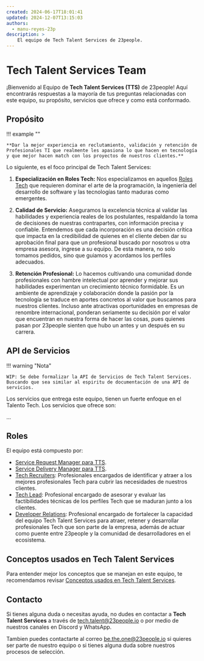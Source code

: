 ```yaml
---
created: 2024-06-17T18:01:41
updated: 2024-12-07T13:15:03
authors:
  - manu-reyes-23p
description: >
    El equipo de Tech Talent Services de 23people.
---
```


# Tech Talent Services Team

¡Bienvenido al Equipo de **Tech Talent Services (TTS)** de 23people! Aquí encontrarás respuestas a la mayoría de tus preguntas relacionadas con este equipo, su propósito, servicios que ofrece y como está conformado.

## Propósito

!!! example ""

    **Dar la mejor experiencia en reclutamiento, validación y retención de Profesionales TI que realmente les apasiona lo que hacen en tecnología y que mejor hacen match con los proyectos de nuestros clientes.**

Lo siguiente, es el foco principal de Tech Talent Services:

1. **Especialización en Roles Tech:** Nos especializamos en aquellos [Roles Tech](../../../how-we-do-it/tech-roles.md) que requieren dominar el arte de la programación, la ingeniería del desarrollo de software y las tecnologías tanto maduras como emergentes.

2. **Calidad de Servicio:** Aseguramos la excelencia técnica al validar las habilidades y experiencia reales de los postulantes, respaldando la toma de decisiones de nuestras contrapartes, con información precisa y confiable. Entendemos que cada incorporación es una decisión crítica que impacta en la credibilidad de quienes en el cliente deben dar su aprobación final para que un profesional buscado por nosotros u otra empresa asesora, ingrese a su equipo. De esta manera, no solo tomamos pedidos, sino que guiamos y acordamos los perfiles adecuados.

3. **Retención Profesional:** Lo hacemos cultivando una comunidad donde profesionales con hambre intelectual por aprender y mejorar sus habilidades experimentan un crecimiento técnico formidable. Es un ambiente de aprendizaje y colaboración donde la pasión por la tecnología se traduce en aportes concretos al valor que buscamos para nuestros clientes. Incluso ante atractivas oportunidades en empresas de renombre internacional, ponderan seriamente su decisión por el valor que encuentran en nuestra forma de hacer las cosas, pues quienes pasan por 23people sienten que hubo un antes y un después en su carrera.

## API de Servicios

!!! warning "Nota"

    WIP: Se debe formalizar la API de Servicios de Tech Talent Services. Buscando que sea similar al espiritu de documentación de una API de servicios.

Los servicios que entrega este equipo, tienen un fuerte enfoque en el Talento Tech. Los servicios que ofrece son:

...

## Roles

El equipo está compuesto por:

- [Service Request Manager para TTS](team-roles/service-request-manager-tts.md).
- [Service Delivery Manager para TTS](team-roles/service-delivery-manager-tts.md).
- [Tech Recruiters](team-roles/tech-recruiter-tts.md): Profesionales encargados de identificar y atraer a los mejores profesionales Tech para cubrir las necesidades de nuestros clientes.
- [Tech Lead](team-roles/tech-lead-tts.md): Profesional encargado de asesorar y evaluar las factibilidades técnicas de los perfiles Tech que se maduran junto a los clientes.
- [Developer Relations](team-roles/developer-relations-tts.md): Profesional encargado de fortalecer la capacidad del equipo Tech Talent Services para atraer, retener y desarrollar profesionales Tech que son parte de la empresa, además de actuar como puente entre 23people y la comunidad de desarrolladores en el ecosistema.

## Conceptos usados en Tech Talent Services

Para entender mejor los conceptos que se manejan en este equipo, te recomendamos revisar [Conceptos usados en Tech Talent Services](concepts.md).

## Contacto

Si tienes alguna duda o necesitas ayuda, no dudes en contactar a **Tech Talent Services** a través de [tech.talent@23people.io](mailto:tech.talent@23people.io) o por medio de nuestros canales en Discord y WhatsApp.

Tambien puedes contactarte al correo [be.the.one@23people.io](mailto:be.the.one@23people.io) si quieres ser parte de nuestro equipo o si tienes alguna duda sobre nuestros procesos de selección.
